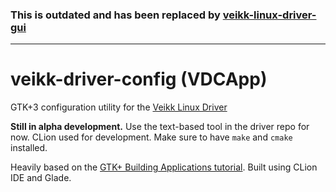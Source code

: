 ### This is outdated and has been replaced by [veikk-linux-driver-gui][3]
---

# veikk-driver-config (VDCApp)

GTK+3 configuration utility for the [Veikk Linux Driver][1]

**Still in alpha development.** Use the text-based tool in the driver repo for now. CLion used for development. Make sure to have `make` and `cmake` installed.

Heavily based on the [GTK+ Building Applications tutorial][2]. Built using CLion IDE and Glade.

[1]: https://github.com/jlam55555/veikk-s640-driver
[2]: https://developer.gnome.org/gtk3/stable/ch01s04.html
[3]: https://github.com/jlam55555/veikk-linux-driver-gui
